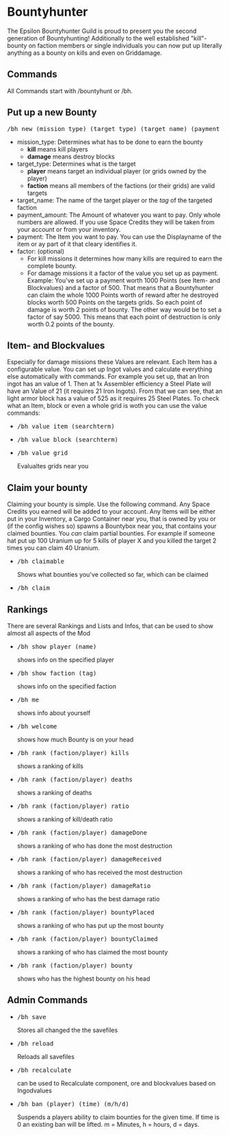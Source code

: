 # Bountyhunter
The Epsilon Bountyhunter Guild is proud to present you the second generation of Bountyhunting! Additionally to the well established "kill"-bounty on faction members or single individuals you can now put up literally anything as a bounty on kills and even on Griddamage.



## Commands
All Commands start with /bountyhunt or /bh.

## Put up a new Bounty

<pre>/bh new (mission_type) (target_type) (target_name) (payment_amount) (payment) [factor]</pre>

- mission_type: Determines what has to be done to earn the bounty 
  - **kill** means kill players
  - **damage** means destroy blocks
- target_type: Determines what is the target
  - **player** means target an individual player (or grids owned by the player)
  - **faction** means all members of the factions (or their grids) are valid targets
- target_name: The name of the target player or the *tag* of the targeted faction
- payment_amount: The Amount of whatever you want to pay. Only whole numbers are allowed. If you use Space Credits they will be taken from your account or from your inventory.
- payment: The Item you want to pay. You can use the Displayname of the item or ay part of it that cleary identifies it.
- factor: (optional) 
  - For kill missions it determines how many kills are required to earn the complete bounty.
  - For damage missions it a factor of the value you set up as payment. Example: You've set up a payment worth 1000 Points (see Item- and Blockvalues) and a factor of 500. That means that a Bountyhunter can claim the whole 1000 Points worth of reward after he destroyed blocks worth 500 Points on the targets grids. So each point of damage is worth 2 points of bounty. The other way would be to set a factor of say 5000. This means that each point of destruction is only worth 0.2 points of the bounty.

## Item- and Blockvalues
Especially for damage missions these Values are relevant. Each Item has a configurable value. You can set up Ingot values and calculate everything else automatically with commands. For example you set up, that an Iron ingot has an value of 1. Then at 1x Assembler efficiency a Steel Plate will have an Value of 21 (it requires 21 Iron Ingots). From that we can see, that an light armor block has a value of 525 as it requires 25 Steel Plates. To check what an Item, block or even a whole grid is woth you can use the value commands:

- <pre>/bh value item (searchterm)</pre>
- <pre>/bh value block (searchterm)</pre>
- <pre>/bh value grid</pre> Evalualtes grids near you

## Claim your bounty
Claiming your bounty is simple. Use the following command. Any Space Credits you earned will be added to your account. Any Items will be either put in your Inventory, a Cargo Container near you, that is owned by you or (if the config wishes so) spawns a Bountybox near you, that contains your claimed bounties. You *can* claim partial bounties. For example if someone hat put up 100 Uranium up for 5 kills of player X and you killed the target 2 times you can claim 40 Uranium.
- <pre>/bh claimable</pre> Shows what bounties you've collected so far, which can be claimed
- <pre>/bh claim</pre>

## Rankings
There are several Rankings and Lists and Infos, that can be used to show almost all aspects of the Mod
- <pre>/bh show player (name)</pre> shows info on the specified player
- <pre>/bh show faction (tag)</pre> shows info on the specified faction
- <pre>/bh me</pre> shows info about yourself
- <pre>/bh welcome</pre> shows how much Bounty is on your head
- <pre>/bh rank (faction/player) kills</pre> shows a ranking of kills
- <pre>/bh rank (faction/player) deaths</pre> shows a ranking of deaths
- <pre>/bh rank (faction/player) ratio</pre> shows a ranking of kill/death ratio
- <pre>/bh rank (faction/player) damageDone</pre> shows a ranking of who has done the most destruction
- <pre>/bh rank (faction/player) damageReceived</pre> shows a ranking of who has received the most destruction
- <pre>/bh rank (faction/player) damageRatio</pre> shows a ranking of who has the best damage ratio
- <pre>/bh rank (faction/player) bountyPlaced</pre> shows a ranking of who has put up the most bounty
- <pre>/bh rank (faction/player) bountyClaimed</pre> shows a ranking of who has claimed the most bounty
- <pre>/bh rank (faction/player) bounty</pre> shows who has the highest bounty on his head

## Admin Commands
- <pre>/bh save</pre> Stores all changed the the savefiles
- <pre>/bh reload</pre> Reloads all savefiles
- <pre>/bh recalculate</pre> can be used to Recalculate component, ore and blockvalues based on Ingodvalues
- <pre>/bh ban (player) (time) (m/h/d)</pre> Suspends a players ability to claim bounties for the given time. If time is 0 an existing ban will be lifted. m = Minutes, h = hours, d = days.
